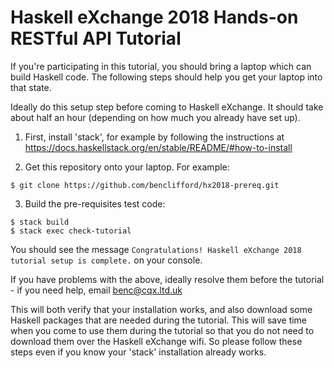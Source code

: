 Haskell eXchange 2018 Hands-on RESTful API Tutorial
==============================================

If you're participating in this tutorial, you should bring
a laptop which can build Haskell code. The following steps
should help you get your laptop into that state.

Ideally do this setup step before coming to Haskell
eXchange. It should take about half an hour (depending on
how much you already have set up).

1. First, install 'stack', for example by following the instructions at
https://docs.haskellstack.org/en/stable/README/#how-to-install

2. Get this repository onto your laptop. For example:

```
$ git clone https://github.com/benclifford/hx2018-prereq.git
```

3. Build the pre-requisites test code:

```
$ stack build
$ stack exec check-tutorial
```

You should see the message
`Congratulations! Haskell eXchange 2018 tutorial setup is complete.`
on your console.

If you have problems with the above, ideally resolve them before the
tutorial - if you need help, email benc@cqx.ltd.uk

This will both verify that your installation works, and also download some
Haskell packages that are needed during the tutorial. This will save
time when you come to use them during the tutorial so that you do not
need to download them over the Haskell eXchange wifi. So please follow
these steps even if you know your 'stack' installation already works.
